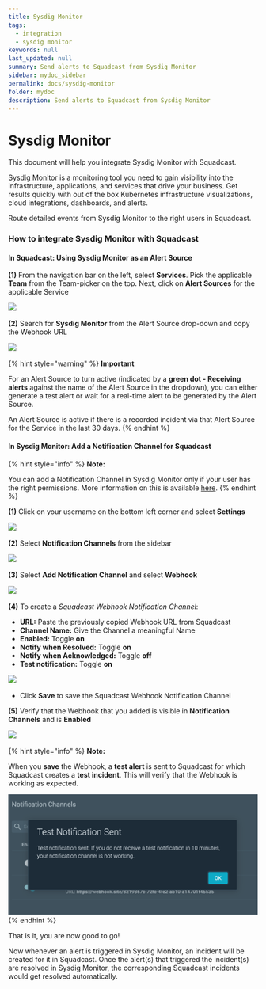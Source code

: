 ```yaml
---
title: Sysdig Monitor
tags:
  - integration
  - sysdig monitor
keywords: null
last_updated: null
summary: Send alerts to Squadcast from Sysdig Monitor
sidebar: mydoc_sidebar
permalink: docs/sysdig-monitor
folder: mydoc
description: Send alerts to Squadcast from Sysdig Monitor
---
```


# Sysdig Monitor

This document will help you integrate Sysdig Monitor with Squadcast.

[Sysdig Monitor](https://sysdig.com/products/monitor/) is a monitoring tool you need to gain visibility into the infrastructure, applications, and services that drive your business. Get results quickly with out of the box Kubernetes infrastructure visualizations, cloud integrations, dashboards, and alerts.

Route detailed events from Sysdig Monitor to the right users in Squadcast.

### How to integrate Sysdig Monitor with Squadcast

#### In Squadcast: Using Sysdig Monitor as an Alert Source

**(1)** From the navigation bar on the left, select **Services**. Pick the applicable **Team** from the Team-picker on the top. Next, click on **Alert Sources** for the applicable Service

![](../../.gitbook/assets/alert\_source\_1.png)

**(2)** Search for **Sysdig Monitor** from the Alert Source drop-down and copy the Webhook URL

![](../../.gitbook/assets/sysdig\_1.png)

{% hint style="warning" %}
**Important**

For an Alert Source to turn active (indicated by a **green dot - Receiving alerts** against the name of the Alert Source in the dropdown), you can either generate a test alert or wait for a real-time alert to be generated by the Alert Source.

An Alert Source is active if there is a recorded incident via that Alert Source for the Service in the last 30 days.
{% endhint %}

#### In Sysdig Monitor: Add a Notification Channel for Squadcast

{% hint style="info" %}
**Note:**

You can add a Notification Channel in Sysdig Monitor only if your user has the right permissions. More information on this is available [here](https://docs.sysdig.com/en/set-up-notification-channels.html).
{% endhint %}

**(1)** Click on your username on the bottom left corner and select **Settings**

![](../../.gitbook/assets/sysdig\_2.png)

**(2)** Select **Notification Channels** from the sidebar

![](../../.gitbook/assets/sysdig\_3.png)

**(3)** Select **Add Notification Channel** and select **Webhook**

![](../../.gitbook/assets/sysdig\_4.png)

**(4)** To create a _Squadcast Webhook Notification Channel_:

* **URL:** Paste the previously copied Webhook URL from Squadcast
* **Channel Name:** Give the Channel a meaningful Name
* **Enabled:** Toggle **on**
* **Notify when Resolved:** Toggle **on**
* **Notify when Acknowledged:** Toggle **off**
* **Test notification:** Toggle **on**

![](../../.gitbook/assets/sysdig\_5.png)

* Click **Save** to save the Squadcast Webhook Notification Channel

**(5)** Verify that the Webhook that you added is visible in **Notification Channels** and is **Enabled**

![](../../.gitbook/assets/sysdig\_6.png)

{% hint style="info" %}
**Note:**

When you **save** the Webhook, a **test alert** is sent to Squadcast for which Squadcast creates a **test incident**. This will verify that the Webhook is working as expected.

<img src="../../.gitbook/assets/sysdig_7.png" alt="" data-size="original">
{% endhint %}

That is it, you are now good to go!

Now whenever an alert is triggered in Sysdig Monitor, an incident will be created for it in Squadcast. Once the alert(s) that triggered the incident(s) are resolved in Sysdig Monitor, the corresponding Squadcast incidents would get resolved automatically.
